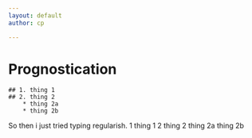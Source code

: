 ```yaml
---
layout: default
author: cp

---
```


# Prognostication
	## 1. thing 1
    ## 2. thing 2
    	* thing 2a
        * thing 2b
       
So then i just tried typing regularish.
	1 thing 1
    2 thing 2
    	thing 2a
        thing 2b